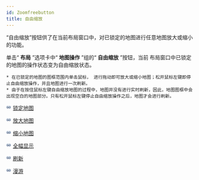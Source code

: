 ```yaml
---
id: Zoomfreebutton
title: 自由缩放
---
```

“自由缩放”按钮供了在当前布局窗口中，对已锁定的地图进行任意地图放大或缩小的功能。

单击“ **布局** ”选项卡中“ **地图操作** ”组的“ **自由缩放** ”按钮，当前
布局窗口中已锁定的地图的操作状态变为自由缩放状态。

    * 在已锁定的地图的图框范围内单击鼠标， 进行拖动即可放大或缩小地图；松开鼠标左键即停止自由缩放操作，并且地图进行一次刷新。
    * 由于在按住鼠标左键自由缩放地图的过程中，地图并没有进行实时刷新，因此，地图图框中会出现空白的地图部分。只有松开鼠标左键停止自由缩放操作之后，地图才会进行刷新。

![](../../img/smalltitle.png) [锁定地图](LockMapButton.htm)

![](../../img/smalltitle.png) [放大地图](Zoominbutton.htm)

![](../../img/smalltitle.png) [缩小地图](Zoomoutbutton.htm)

![](../../img/smalltitle.png) [全幅显示](EntireViewbutton.htm)

![](../../img/smalltitle.png) [刷新](RefreshMapbutton.htm)

![](../../img/smalltitle.png) [漫游](PanButton.htm)



